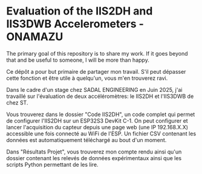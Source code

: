# Evaluation of the IIS2DH and IIS3DWB Accelerometers - ONAMAZU

The primary goal of this repository is to share my work. If it goes beyond that and be useful to someone, I will be more than happy.

Ce dépôt a pour but primaire de partager mon travail. S'il peut dépasser cette fonction et être utile à quelqu'un, vous m'en trouverez ravi.

Dans le cadre d'un stage chez SADAL ENGINEERING en Juin 2025, j'ai travaillé sur l'évaluation de deux accéléromètres: le IIS2DH et l'IIS3DWB de chez ST.

Vous trouverez dans le dossier "Code IIS2DH", un code complet qui permet de configurer l'IIS2DH sur un ESP32S3 DevKit C-1. On peut configurer et lancer l'acquisition du capteur depuis une page web (une IP 192.168.X.X) accessible une fois connecté au WiFi de l'ESP. Un fichier CSV contenant les données est automatiquement téléchargé au bout d'un moment.

Dans "Résultats Projet", vous trouverez mon compte rendu ainsi qu'un dossier contenant les relevés de données expérimentaux ainsi que les scripts Python permettant de les lire.
